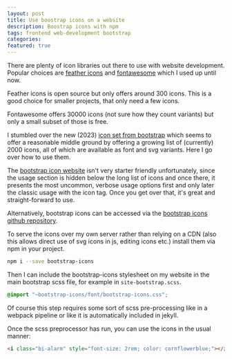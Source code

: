 ```yaml
---
layout: post
title: Use boostrap icons on a website
description: Boostrap icons with npm
tags: frontend web-development bootstrap
categories: 
featured: true
---
```

There are plenty of icon libraries out there to use with website development. Popular choices are [feather icons](https://feathericons.com/) and [fontawesome](https://fontawesome.com/search) which I used up until now.

Feather icons is open source but only offers around 300 icons. This is a good choice for smaller projects, that only need a few icons.

Fontawesome offers 30000 icons (not sure how they count variants) but only a small subset of those is free.

I stumbled over the new (2023) [icon set from bootstrap](https://icons.getbootstrap.com/?q=foo) which seems to offer a reasonable middle ground by offering a growing list of (currently) 2000 icons, all of which are available as font and svg variants. Here I go over how to use them.

The [bootstrap icon website](https://icons.getbootstrap.com/) isn't very starter friendly unfortunately, since the usage section is hidden below the long list of icons and once there, it presents the most uncommon, verbose usage options first and only later the classic usage with the icon tag. Once you get over that, it's great and straight-forward to use.

Alternatively, bootstrap icons can be accessed via the [bootstrap icons github repository](https://github.com/twbs/icons).

To serve the icons over my own server rather than relying on a CDN (also this allows direct use of svg icons in js, editing icons etc.) install them via npm in your project.

```bash
npm i --save bootstrap-icons
```

Then I can include the bootstrap-icons stylesheet on my website in the main bootstrap scss file, for example in `site-bootstrap.scss`.

```scss
@import "~bootstrap-icons/font/bootstrap-icons.css";
```

Of course this step requires some sort of scss pre-processing like in a webpack pipeline or like it is automatically included in jekyll.

Once the scss preprocessor has run, you can use the icons in the usual manner:

```html
<i class="bi-alarm" style="font-size: 2rem; color: cornflowerblue;"></i>
```
